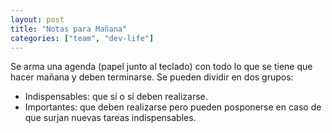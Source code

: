 ```yaml
---
layout: post
title: "Notas para Mañana"
categories: ["team", "dev-life"]
---
```

Se arma una agenda (papel junto al teclado) con todo lo que se tiene que hacer mañana y <!--more--> deben terminarse.
Se pueden dividir en dos grupos:
- Indispensables: que sí o sí deben realizarse.
- Importantes: que deben realizarse pero pueden posponerse en caso de que surjan nuevas tareas indispensables.